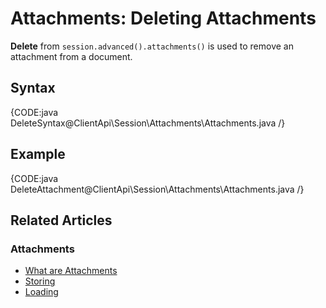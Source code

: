 # Attachments: Deleting Attachments

**Delete** from `session.advanced().attachments()` is used to remove an attachment from a document.

## Syntax

{CODE:java DeleteSyntax@ClientApi\Session\Attachments\Attachments.java /}

## Example

{CODE:java DeleteAttachment@ClientApi\Session\Attachments\Attachments.java /}

## Related Articles

### Attachments

- [What are Attachments](../../../client-api/session/attachments/what-are-attachments)
- [Storing](../../../client-api/session/attachments/storing)
- [Loading](../../../client-api/session/attachments/loading)
